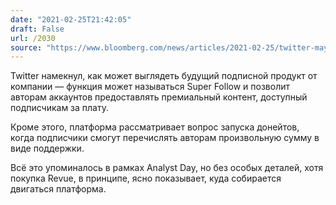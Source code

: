 ```yaml
---
date: "2021-02-25T21:42:05"
draft: False
url: /2030
source: "https://www.bloomberg.com/news/articles/2021-02-25/twitter-may-let-users-charge-their-followers-for-special-access?srnd=technology-vp"
---
```


Twitter намекнул, как может выглядеть будущий подписной продукт от компании — функция может называться Super Follow и позволит авторам аккаунтов предоставлять премиальный контент, доступный подписчикам за плату.

Кроме этого, платформа рассматривает вопрос запуска донейтов, когда подписчики смогут перечислять авторам произвольную сумму в виде поддержки. 

Всё это упоминалось в рамках Analyst Day, но без особых деталей, хотя покупка Revue, в принципе, ясно показывает, куда собирается двигаться платформа.
